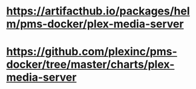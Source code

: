 # https://artifacthub.io/packages/helm/pms-docker/plex-media-server
# https://github.com/plexinc/pms-docker/tree/master/charts/plex-media-server

